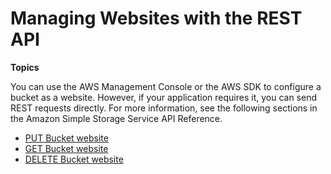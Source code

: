 # Managing Websites with the REST API<a name="ConfigWebSiteREST"></a>

**Topics**

You can use the AWS Management Console or the AWS SDK to configure a bucket as a website\. However, if your application requires it, you can send REST requests directly\. For more information, see the following sections in the Amazon Simple Storage Service API Reference\.
+ [PUT Bucket website](http://docs.aws.amazon.com/AmazonS3/latest/API/RESTBucketPUTwebsite.html)
+ [GET Bucket website](http://docs.aws.amazon.com/AmazonS3/latest/API/RESTBucketGETwebsite.html)
+ [DELETE Bucket website](http://docs.aws.amazon.com/AmazonS3/latest/API/RESTBucketDELETEwebsite.html)
